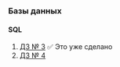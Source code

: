 ### Базы данных
#### SQL
1. [ДЗ № 3](https://github.com/OwnNightmare/sql_learning/tree/master/Third%20Task) :white_check_mark: Это уже сделано       
2. [ДЗ № 4](https://github.com/OwnNightmare/sql_learning/tree/master/FourthTask)     

